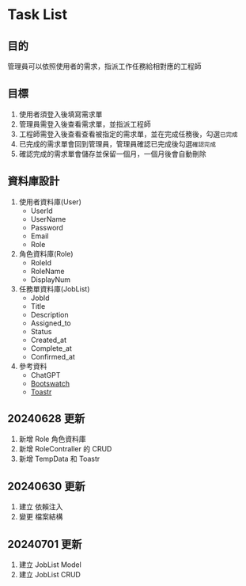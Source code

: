 # Task List   
## 目的   
管理員可以依照使用者的需求，指派工作任務給相對應的工程師   
## 目標   
1. 使用者須登入後填寫需求單   
2. 管理員需登入後查看需求單，並指派工程師   
3. 工程師需登入後查看查看被指定的需求單，並在完成任務後，勾選`已完成`    
4. 已完成的需求單會回到管理員，管理員確認已完成後勾選`確認完成`    
5. 確認完成的需求單會儲存並保留一個月，一個月後會自動刪除   
   
## 資料庫設計   
1. 使用者資料庫(User)   
    - UserId    
    - UserName   
    - Password   
    - Email   
    - Role   
2. 角色資料庫(Role)   
    - RoleId   
    - RoleName   
    - DisplayNum   
3. 任務單資料庫(JobList)   
    - JobId   
    - Title   
    - Description   
    - Assigned\_to   
    - Status   
    - Created\_at   
    - Complete\_at   
    - Confirmed\_at   
4. 參考資料   
    - ChatGPT   
    - [Bootswatch](https://bootswatch.com/)    
    - [Toastr](https://codeseven.github.io/toastr/)    
   
## 20240628 更新   
1. 新增 Role 角色資料庫   
2. 新增 RoleContraller 的 CRUD   
3. 新增 TempData 和 Toastr   
   
## 20240630 更新   
1. 建立 依賴注入   
2. 變更 檔案結構   
   
## 20240701 更新   
1. 建立 JobList Model   
2. 建立 JobList CRUD   
